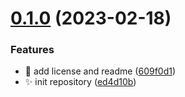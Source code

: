 # [0.1.0](https://github.com/Wivik/linux-explained/compare/ed4d10b5ff52d05562b859edfb7153dfc23d84f9...v0.1.0) (2023-02-18)


### Features

* :memo: add license and readme ([609f0d1](https://github.com/Wivik/linux-explained/commit/609f0d16318394567e59afe30437792968270820))
* :sparkles: init repository ([ed4d10b](https://github.com/Wivik/linux-explained/commit/ed4d10b5ff52d05562b859edfb7153dfc23d84f9))



